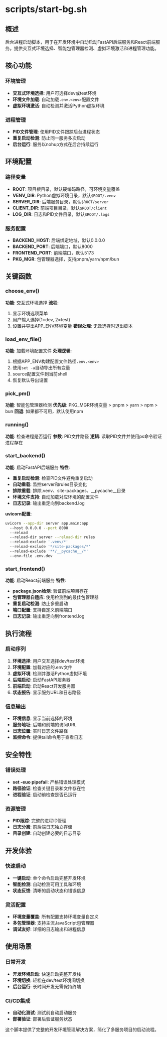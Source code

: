 # scripts/start-bg.sh

## 概述
后台进程启动脚本，用于在开发环境中自动启动FastAPI后端服务和React前端服务。提供交互式环境选择、智能包管理器检测、虚拟环境激活和进程管理功能。

## 核心功能

### 环境管理
- **交互式环境选择**: 用户可选择dev或test环境
- **环境文件加载**: 自动加载`.env.<env>`配置文件
- **虚拟环境激活**: 自动检测并激活Python虚拟环境

### 进程管理
- **PID文件管理**: 使用PID文件跟踪后台进程状态
- **重复启动检测**: 防止同一服务多次启动
- **后台运行**: 服务以nohup方式在后台持续运行

## 环境配置

### 路径变量
- **ROOT**: 项目根目录，默认硬编码路径，可环境变量覆盖
- **VENV_DIR**: Python虚拟环境目录，默认`$ROOT/.venv`
- **SERVER_DIR**: 后端服务目录，默认`$ROOT/server`
- **CLIENT_DIR**: 前端项目目录，默认`$ROOT/client`
- **LOG_DIR**: 日志和PID文件目录，默认`$ROOT/.logs`

### 服务配置
- **BACKEND_HOST**: 后端绑定地址，默认0.0.0.0
- **BACKEND_PORT**: 后端端口，默认8000
- **FRONTEND_PORT**: 前端端口，默认5173
- **PKG_MGR**: 包管理器选择，支持pnpm/yarn/npm/bun

## 关键函数

### choose_env()
**功能**: 交互式环境选择
**流程**:
1. 显示环境选项菜单
2. 用户输入选择(1=dev, 2=test)
3. 设置并导出APP_ENV环境变量
**错误处理**: 无效选择时退出脚本

### load_env_file()
**功能**: 加载环境配置文件
**处理逻辑**:
1. 根据APP_ENV构建配置文件路径`.env.<env>`
2. 使用`set -a`自动导出所有变量
3. source配置文件到当前shell
4. 恢复默认导出设置

### pick_pm()
**功能**: 智能包管理器检测
**优先级**: PKG_MGR环境变量 > pnpm > yarn > npm > bun
**回退**: 如果都不可用，默认使用npm

### running()
**功能**: 检查进程是否运行
**参数**: PID文件路径
**逻辑**: 读取PID文件并使用ps命令验证进程存在

### start_backend()
**功能**: 启动FastAPI后端服务
**特性**:
- **重复启动检测**: 检查PID文件避免重复启动
- **自动重载**: 监控server和rules目录变化
- **排除重载**: 排除.venv、site-packages、__pycache__目录
- **环境文件支持**: 自动加载对应环境的配置文件
- **日志记录**: 输出重定向到backend.log

**uvicorn配置**:
```bash
uvicorn --app-dir server app.main:app 
  --host 0.0.0.0 --port 8000 
  --reload 
  --reload-dir server --reload-dir rules
  --reload-exclude '.venv/*' 
  --reload-exclude '*/site-packages/*' 
  --reload-exclude '**/__pycache__/*'
  --env-file .env.dev
```

### start_frontend()
**功能**: 启动React前端服务
**特性**:
- **package.json检测**: 验证前端项目存在
- **包管理器自适应**: 使用检测到的最佳包管理器
- **重复启动检测**: 防止多重启动
- **端口配置**: 支持自定义前端端口
- **日志记录**: 输出重定向到frontend.log

## 执行流程

### 启动序列
1. **环境选择**: 用户交互选择dev/test环境
2. **环境配置**: 加载对应的.env文件
3. **虚拟环境**: 检测并激活Python虚拟环境
4. **后端启动**: 启动FastAPI服务器
5. **前端启动**: 启动React开发服务器
6. **状态报告**: 显示服务URL和日志路径

### 信息输出
- **环境信息**: 显示当前选择的环境
- **服务地址**: 后端和前端的访问URL
- **日志位置**: 实时日志文件路径
- **监控命令**: 提供tail命令用于查看日志

## 安全特性

### 错误处理
- **set -euo pipefail**: 严格错误处理模式
- **路径验证**: 检查关键目录和文件存在性
- **进程验证**: 启动前检查是否已运行

### 资源管理
- **PID跟踪**: 完整的进程ID管理
- **日志分离**: 前后端日志独立存储
- **目录创建**: 自动创建必要的日志目录

## 开发体验

### 快速启动
- **一键启动**: 单个命令启动完整开发环境
- **智能检测**: 自动检测可用工具和环境
- **状态反馈**: 清晰的启动状态和错误信息

### 灵活配置
- **环境变量覆盖**: 所有配置支持环境变量自定义
- **多包管理器**: 支持主流JavaScript包管理器
- **调试友好**: 详细的日志输出和进程信息

## 使用场景

### 日常开发
- **开发环境启动**: 快速启动完整开发栈
- **环境切换**: 轻松在dev/test环境间切换
- **后台运行**: 长时间开发无需保持终端

### CI/CD集成
- **自动化测试**: 测试前自动启动服务
- **部署验证**: 部署后验证服务状态

这个脚本提供了完整的开发环境管理解决方案，简化了多服务项目的启动流程。